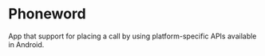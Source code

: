 # Phoneword

App that support for placing a call by using platform-specific APIs available in Android.